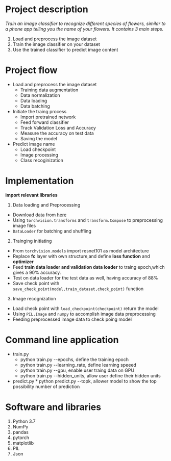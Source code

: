 # Project description
_Train an image classifier to recognize different species of flowers, 
similar to a phone app telling you the name of your flowers. 
It contains 3 main steps._
1. Load and preprocess the image dataset
2. Train the image classifier on your dataset
3. Use the trained classifier to predict image content

# Project flow
* Load and preprocess the image dataset
  * Training data augmentation
  * Data normalization
  * Data loading
  * Data batching
* Initiate the traing process
  * Import pretrained network
  * Feed forward classifier
  * Track Validation Loss and Accuracy
  * Measure the accuracy on test data
  * Saving the model
* Predict image name
  * Load checkpoint
  * Image processing
  * Class recoginization

# Implementation
**import relevant libraries**
1. Data loading and Preprocessing
  * Download data from [here](http://www.robots.ox.ac.uk/~vgg/data/flowers/102/index.html)
  * Using `torchvision.transforms` and `transform.Compose` to preprocessing image files
  * `DataLoader` for batching and shuffling
2. Trainging initiating
  * From `torchvision.models` import resnet101 as model architecture
  * Replace **fc** layer with own structure,and define **loss function** and **optimizer**
  * Feed **train data loader and validation data loader** to traing epoch,which gives a 90% accuracy.
  * Test on data loader for the test data as well, having accuracy of 88%
  * Save check point with `save_check_point(model,train_dataset,check_point)` function
 3. Image recognization
  * Load check point with `load_checkpoint(checkpoint)` return the model
  * Using `PIL.Image` and `numpy` to accomplish image data preprocessing
  * Feeding preprocessed image data to check poing model 
  
# Command line application
  * train.py
    * python train.py --epochs, define the training epoch
    * python train.py --learning_rate, define learning speeed
    * python train.py --gpu, enable user traing data on GPU
    * python train.py --hidden_units, allow user define their hidden units
   * predict.py
    * python predict.py --topk, allower model to show the top possibility number of prediction
 
# Software and libraries
1. Python 3.7
2. NumPy
3. pandas
4. pytorch
5. matplotlib
6. PIL
7. Json




